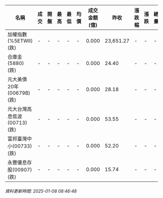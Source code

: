 | 名稱 | 成交 | 開盤 | 最高 | 最低 | 均價 | 成交金額(億) | 昨收 | 漲跌幅 | 漲跌 | 總量 | 昨量 | 振幅 |
| -------- | -------- | -------- | -------- |-------- | -------- | -------- |-------- |-------- |-------- | -------- | -------- |-------- |
|加權指數(%5ETWII) (跌)|-|-|-|-|-|0.000|23,651.27|-|-|-|-|0.00%|
|合庫金(5880) (跌)|-|-|-|-|-|0.000|24.40|-|-|-|-|0.00%|
|元大美債20年(00679B) (跌)|-|-|-|-|-|0.000|28.18|-|-|-|-|0.00%|
|元大台灣高息低波(00713) (跌)|-|-|-|-|-|0.000|53.55|-|-|-|-|0.00%|
|富邦臺灣中小(00733) (跌)|-|-|-|-|-|0.000|52.20|-|-|-|-|0.00%|
|永豐優息存股(00907) (跌)|-|-|-|-|-|0.000|15.74|-|-|-|-|0.00%|
###### 資料更新時間: 2025-01-08 08:46:48